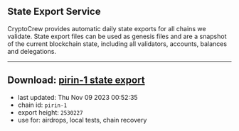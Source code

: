 ## State Export Service
CryptoCrew provides automatic daily state exports for all chains we validate. State export files can be used as genesis files and are a snapshot of the current blockchain state, including all validators, accounts, balances and delegations.

---
**Download: [pirin-1 state export](https://dl.ccvalidators.com/SERVICE/nolus/pirin-1_export_2530227.json)**
---

- last updated: Thu Nov 09 2023 00:52:35
- chain id: `pirin-1`
- export height: `2530227`
- use for: airdrops, local tests, chain recovery
